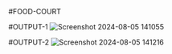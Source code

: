 #FOOD-COURT

#OUTPUT-1
![Screenshot 2024-08-05 141055](https://github.com/user-attachments/assets/e233f849-4cbf-4c46-b631-96b2d1eab3cc)


#OUTPUT-2
![Screenshot 2024-08-05 141216](https://github.com/user-attachments/assets/94c93239-167c-472d-90c9-90740b0c5fd8)


